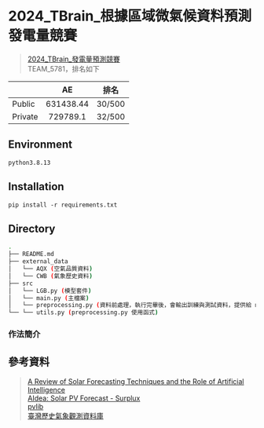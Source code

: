 # 2024_TBrain_根據區域微氣候資料預測發電量競賽
> [2024_TBrain_發電量預測競賽](https://tbrain.trendmicro.com.tw/Competitions/Details/36)  
> TEAM_5781，排名如下   
  
|         |     AE    |  排名  |
| :------ | :-------: | :----: |
| Public  | 631438.44 | 30/500 |
| Private | 729789.1  | 32/500 |

## Environment
`python3.8.13`

## Installation
`pip install -r requirements.txt`

## Directory

```bash
.
├── README.md
├── external_data
│   └── AQX (空氣品質資料)
│   └── CWB (氣象歷史資料)
├── src
│   └── LGB.py (模型套件)
│   └── main.py (主檔案)
│   └── preprocessing.py (資料前處理，執行完畢後，會輸出訓練與測試資料，提供給 main.py)
└── └── utils.py (preprocessing.py 使用函式)
```

### 作法簡介
> 
## 參考資料
> [A Review of Solar Forecasting Techniques and the Role of Artificial Intelligence](https://www.mdpi.com/2673-9941/4/1/5)   
> [AIdea: Solar PV Forecast - Surplux](https://github.com/siang-chang/aidea-solar-energy-surplux?tab=readme-ov-file)  
> [pvlib](https://github.com/pvlib/pvlib-python)  
> [臺灣歷史氣象觀測資料庫](https://github.com/Raingel/historical_weather)  





